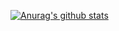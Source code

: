 [![Anurag's github stats](https://github-readme-stats.vercel.app/api?username=mishrilal)](https://github.com/anuraghazra/github-readme-stats)